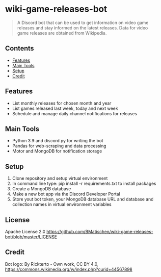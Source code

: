 # wiki-game-releases-bot
> A Discord bot that can be used to get information on video game releases and stay informed on the latest releases.
> Data for video game releases are obtained from Wikipedia.

## Contents
* [Features](#features)
* [Main Tools](#main-tools)
* [Setup](#setup)
* [Credit](#credit)

## Features
- List monthly releases for chosen month and year
- List games released last week, today and next week
- Schedule and manage daily channel notifications for releases

## Main Tools
- Python 3.9 and discord.py for writing the bot
- Pandas for web-scraping and data processing
- Motor and MongoDB for notification storage

## Setup
1. Clone repository and setup virtual environment
2. In command line type: pip install -r requirements.txt to install packages
3. Create a MongoDB database
4. Make a new bot app via the Discord Developer Portal
5. Store yout bot token, your MongoDB database URL and database and collection names in virtual environment variables

## License
Apache License 2.0
https://github.com/BMatischen/wiki-game-releases-bot/blob/master/LICENSE

## Credit
Bot logo: By Rickterto - Own work, CC BY 4.0, https://commons.wikimedia.org/w/index.php?curid=44567898
